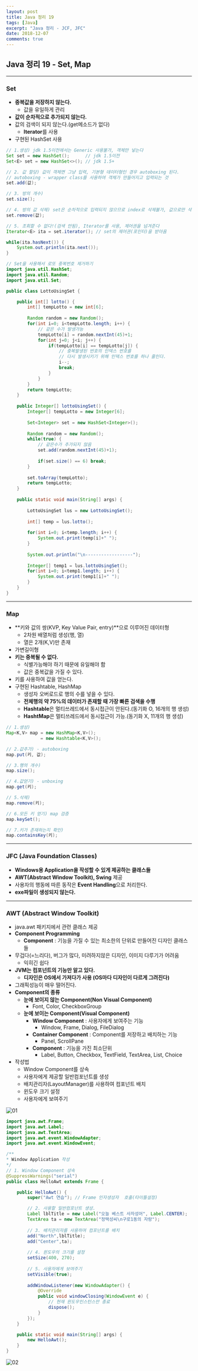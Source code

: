 ```yaml
---
layout: post
title: Java 정리 19
tags: [Java]
excerpt: "Java 정리 - JCF, JFC"
date: 2018-12-07
comments: true
---
```

 
## Java 정리 19 - Set, Map

---

### Set

* **중복값을 저장하지 않는다.**
    * 값을 유일하게 관리
* **값이 순차적으로 추가되지 않는다.**
* 값의 검색이 되지 않는다.(get메소드가 없다)
    * **Iterator**를 사용
* 구현된 HashSet 사용

```java
// 1.생성) jdk 1.5이전에서는 Generic 사용불가, 객체만 넣는다
Set set = new HashSet();      // jdk 1.5이전 
Set<E> set = new HashSet<>(); // jdk 1.5+

// 2. 값 할당) 값이 객체면 그냥 입력, 기본형 데이터형인 경우 autoboxing 된다.
// autoboxing - wrapper class를 사용하여 객체가 만들어지고 입력되는 것
set.add(값);

// 3. 방의 개수) 
set.size();

// 4. 방의 값 삭제) set은 순차적으로 입력되지 않으므로 index로 삭제불가, 값으로만 삭제
set.remove(값);

// 5. 조회할 수 없다!(검색 안됨), Iterator를 사용, 제어권을 넘겨준다
Iterator<E> ita = set.iterator(); // set의 제어권(포인터)을 받아옴

while(ita.hasNext()) {
    System.out.println(ita.next());
}
```

```java
// Set을 사용해서 로또 중복번호 제거하기
import java.util.HashSet;
import java.util.Random;
import java.util.Set;

public class LottoUsingSet {

    public int[] lotto() {
        int[] tempLotto = new int[6];
        
        Random random = new Random();
        for(int i=0; i<tempLotto.length; i++) {
            // 같은 수가 발생가능
            tempLotto[i] = random.nextInt(45)+1;
            for(int j=0; j<i; j++) {
                if(tempLotto[i] == tempLotto[j]) {
                    // 중복발생된 번호의 인덱스 번호를
                    // 다시 발생시키기 위해 인덱스 번호를 하나 줄인다.
                    i--;
                    break;
                }
            }
        }
        return tempLotto;
    }
    
    public Integer[] lottoUsingSet() {
        Integer[] tempLotto = new Integer[6];
        
        Set<Integer> set = new HashSet<Integer>();
        
        Random random = new Random();
        while(true) {
            // 같은수가 추가되지 않음
            set.add(random.nextInt(45)+1);
            
            if(set.size() == 6) break;
        }
        
        set.toArray(tempLotto);
        return tempLotto;
    }
    
    public static void main(String[] args) {
        
        LottoUsingSet lus = new LottoUsingSet();
        
        int[] temp = lus.lotto();
    
        for(int i=0; i<temp.length; i++) {
            System.out.print(temp[i]+" ");
        }
        
        System.out.println("\n------------------");
        
        Integer[] temp1 = lus.lottoUsingSet();
        for(int i=0; i<temp1.length; i++) {
            System.out.print(temp1[i]+" ");
        }
    }
}
```

---

### Map

* **키와 값의 쌍(KVP, Key Value Pair, entry)**으로 이루어진 데이터형
    * 2차원 배열처럼 생성(행, 열)
    * 열은 2개(K,V)만 존재
* 가변길이형
* **키는 중복될 수 없다.**
    * 식별가능해야 하기 때문에 유일해야 함
    * 값은 중복값을 가질 수 있다.
* 키를 사용하여 값을 얻는다.
* 구현된 Hashtable, HashMap
    * 생성자 오버로드로 행의 수를 넣을 수 있다.
    * **전체행의 약 75%의 데이터가 존재할 때 가장 빠른 검색을 수행**
    * **Hashtable**은 멀티쓰레드에서 동시접근이 안된다.(동기화 O, 16개의 행 생성)
    * **HashtMap**은 멀티쓰레드에서 동시접근이 가능.(동기화 X, 11개의 행 생성)

```java
// 1.생성)
Map<K,V> map = new HashMap<K,V>();
             = new Hashtable<K,V>();

// 2.값추가) - autoboxing
map.put(키, 값);

// 3.행의 개수)
map.size();

// 4.값얻기) - unboxing
map.get(키);

// 5.삭제)
map.remove(키);

// 6.모든 키 얻기) map 검증
map.keySet();

// 7.키가 존재하는지 확인)
map.containsKey(키);
```

---

### JFC (Java Foundation Classes)

* **Windows용 Application을 작성할 수 있게 제공하는 클래스들**
* **AWT(Abstract Window Toolkit), Swing** 제공
* 사용자의 행동에 따른 동작은 **Event Handling**으로 처리한다.
* **exe파일이 생성되지 않는다.**

---

### AWT (Abstract Window Toolkit)

* java.awt 패키지에서 관련 클래스 제공
* **Component Programming**
    * **Component** : 기능을 가질 수 있는 최소한의 단위로 만들어진 디자인 클래스들
* 무겁다(=느리다), 버그가 많다, 미려하지않은 디자인, 이미지 다루기가 어려움
    * 익히긴 쉽다
* **JVM는 컴포넌트의 기능만 알고 있다.**
    * **디자인은 OS에서 가져다가 사용 (OS마다 디자인이 다르게 그려진다)**
* 그래픽성능이 매우 떨어진다.
* **Component의 종류**
    * **눈에 보이지 않는 Component(Non Visual Component)**
        * Font, Color, CheckboxGroup
    * **눈에 보이는 Component(Visual Component)**
        * **Window Component** : 사용자에게 보여주는 기능
            * Window, Frame, Dialog, FileDialog
        * **Container Component** : Component를 저장하고 배치하는 기능
            * Panel, ScrollPane
        * **Component** :  기능을 가진 최소단위
            * Label, Button, Checkbox, TextField, TextArea, List, Choice
* 작성법
    * Window Component를 상속
    * 사용자에게 제공할 일반컴포넌트를 생성
    * 배치관리자(LayoutManager)를 사용하여 컴포넌트 배치
    * 윈도우 크기 설정
    * 사용자에게 보여주기

![01](https://github.com/younggeun0/younggeun0.github.io/blob/master/_posts/img/java/19/01.png?raw=true)

```java
import java.awt.Frame;
import java.awt.Label;
import java.awt.TextArea;
import java.awt.event.WindowAdapter;
import java.awt.event.WindowEvent;

/**
* Window Application 작성
*/
// 1. Window Component 상속
@SuppressWarnings("serial")
public class HelloAwt extends Frame {

    public HelloAwt() {
        super("Awt 연습"); // Frame 인자생성자  호출(타이틀설정)

        // 2. 사용할 일반컴포넌트 생성.
        Label lblTitle = new Label("오늘 베스트 사자성어", Label.CENTER);
        TextArea ta = new TextArea("정택성씨\n구로1동의 자랑");
        
        // 3. 배치관리자를 사용하여 컴포넌트를 배치
        add("North",lblTitle);
        add("Center",ta);
        
        // 4. 윈도우의 크기를 설정
        setSize(400, 270);
        
        // 5. 사용자에게 보여주기
        setVisible(true);
        
        addWindowListener(new WindowAdapter() {
            @Override
            public void windowClosing(WindowEvent e) {
                // 현재 윈도우인스턴스만 종료
                dispose();
            }
        });
    }

    public static void main(String[] args) {
        new HelloAwt();
    }
}
```

![02](https://github.com/younggeun0/younggeun0.github.io/blob/master/_posts/img/java/19/02.png?raw=true)
